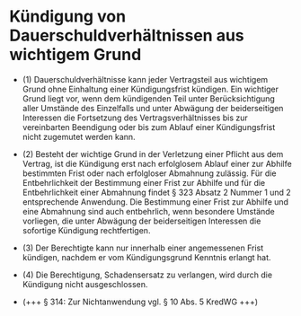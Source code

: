 # Kündigung von Dauerschuldverhältnissen aus wichtigem Grund

- (1) Dauerschuldverhältnisse kann jeder Vertragsteil aus wichtigem Grund ohne Einhaltung einer Kündigungsfrist kündigen. Ein wichtiger Grund liegt vor, wenn dem kündigenden Teil unter Berücksichtigung aller Umstände des Einzelfalls und unter Abwägung der beiderseitigen Interessen die Fortsetzung des Vertragsverhältnisses bis zur vereinbarten Beendigung oder bis zum Ablauf einer Kündigungsfrist nicht zugemutet werden kann.

- (2) Besteht der wichtige Grund in der Verletzung einer Pflicht aus dem Vertrag, ist die Kündigung erst nach erfolglosem Ablauf einer zur Abhilfe bestimmten Frist oder nach erfolgloser Abmahnung zulässig. Für die Entbehrlichkeit der Bestimmung einer Frist zur Abhilfe und für die Entbehrlichkeit einer Abmahnung findet § 323 Absatz 2 Nummer 1 und 2 entsprechende Anwendung. Die Bestimmung einer Frist zur Abhilfe und eine Abmahnung sind auch entbehrlich, wenn besondere Umstände vorliegen, die unter Abwägung der beiderseitigen Interessen die sofortige Kündigung rechtfertigen.

- (3) Der Berechtigte kann nur innerhalb einer angemessenen Frist kündigen, nachdem er vom Kündigungsgrund Kenntnis erlangt hat.

- (4) Die Berechtigung, Schadensersatz zu verlangen, wird durch die Kündigung nicht ausgeschlossen.

- (+++ § 314: Zur Nichtanwendung vgl. § 10 Abs. 5 KredWG +++)

